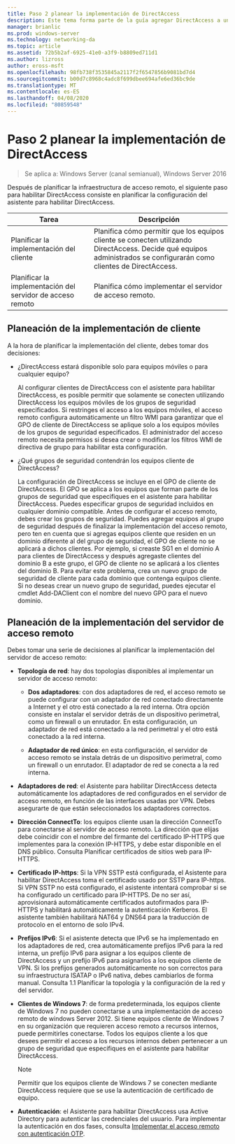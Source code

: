 ```yaml
---
title: Paso 2 planear la implementación de DirectAccess
description: Este tema forma parte de la guía agregar DirectAccess a una implementación de acceso remoto (VPN) existente para Windows Server 2016
manager: brianlic
ms.prod: windows-server
ms.technology: networking-da
ms.topic: article
ms.assetid: 72b5b2af-6925-41e0-a3f9-b8809ed711d1
ms.author: lizross
author: eross-msft
ms.openlocfilehash: 98fb738f3535845a2117f2f6547856b9081bd7d4
ms.sourcegitcommit: b00d7c8968c4adc8f699dbee694afe6ed36bc9de
ms.translationtype: MT
ms.contentlocale: es-ES
ms.lasthandoff: 04/08/2020
ms.locfileid: "80859548"
---
```

# <a name="step-2-plan-the-directaccess-deployment"></a>Paso 2 planear la implementación de DirectAccess

>Se aplica a: Windows Server (canal semianual), Windows Server 2016

Después de planificar la infraestructura de acceso remoto, el siguiente paso para habilitar DirectAccess consiste en planificar la configuración del asistente para habilitar DirectAccess.  
  
|Tarea|Descripción|  
|----|--------|  
|Planificar la implementación del cliente|Planifica cómo permitir que los equipos cliente se conecten utilizando DirectAccess. Decide qué equipos administrados se configurarán como clientes de DirectAccess.|  
|Planificar la implementación del servidor de acceso remoto|Planifica cómo implementar el servidor de acceso remoto.|  
  
## <a name="planning-for-client-deployment"></a><a name="bkmk_2_1_client"></a>Planeación de la implementación de cliente  
A la hora de planificar la implementación del cliente, debes tomar dos decisiones:  
  
-   ¿DirectAccess estará disponible solo para equipos móviles o para cualquier equipo?  
  
    Al configurar clientes de DirectAccess con el asistente para habilitar DirectAccess, es posible permitir que solamente se conecten utilizando DirectAccess los equipos móviles de los grupos de seguridad especificados. Si restringes el acceso a los equipos móviles, el acceso remoto configura automáticamente un filtro WMI para garantizar que el GPO de cliente de DirectAccess se aplique solo a los equipos móviles de los grupos de seguridad especificados. El administrador del acceso remoto necesita permisos si desea crear o modificar los filtros WMI de directiva de grupo para habilitar esta configuración.  
  
-   ¿Qué grupos de seguridad contendrán los equipos cliente de DirectAccess?  
  
    La configuración de DirectAccess se incluye en el GPO de cliente de DirectAccess. El GPO se aplica a los equipos que forman parte de los grupos de seguridad que especifiques en el asistente para habilitar DirectAccess. Puedes especificar grupos de seguridad incluidos en cualquier dominio compatible. Antes de configurar el acceso remoto, debes crear los grupos de seguridad. Puedes agregar equipos al grupo de seguridad después de finalizar la implementación del acceso remoto, pero ten en cuenta que si agregas equipos cliente que residen en un dominio diferente al del grupo de seguridad, el GPO de cliente no se aplicará a dichos clientes. Por ejemplo, si creaste SG1 en el dominio A para clientes de DirectAccess y después agregaste clientes del dominio B a este grupo, el GPO de cliente no se aplicará a los clientes del dominio B. Para evitar este problema, crea un nuevo grupo de seguridad de cliente para cada dominio que contenga equipos cliente. Si no deseas crear un nuevo grupo de seguridad, puedes ejecutar el cmdlet Add-DAClient con el nombre del nuevo GPO para el nuevo dominio.  
  
## <a name="planning-for-remote-access-server-deployment"></a><a name="bkmk_2_2_server"></a>Planeación de la implementación del servidor de acceso remoto  
Debes tomar una serie de decisiones al planificar la implementación del servidor de acceso remoto:  
  
-   **Topología de red**: hay dos topologías disponibles al implementar un servidor de acceso remoto:  
  
    -   **Dos adaptadores**: con dos adaptadores de red, el acceso remoto se puede configurar con un adaptador de red conectado directamente a Internet y el otro está conectado a la red interna. Otra opción consiste en instalar el servidor detrás de un dispositivo perimetral, como un firewall o un enrutador. En esta configuración, un adaptador de red está conectado a la red perimetral y el otro está conectado a la red interna.  
  
    -   **Adaptador de red único**: en esta configuración, el servidor de acceso remoto se instala detrás de un dispositivo perimetral, como un firewall o un enrutador. El adaptador de red se conecta a la red interna.  
  
-   **Adaptadores de red**: el Asistente para habilitar DirectAccess detecta automáticamente los adaptadores de red configurados en el servidor de acceso remoto, en función de las interfaces usadas por VPN. Debes asegurarte de que están seleccionados los adaptadores correctos.  
  
-   **Dirección ConnectTo**: los equipos cliente usan la dirección ConnectTo para conectarse al servidor de acceso remoto. La dirección que elijas debe coincidir con el nombre del firmante del certificado IP-HTTPS que implementes para la conexión IP-HTTPS, y debe estar disponible en el DNS público. Consulta Planificar certificados de sitios web para IP-HTTPS.  
  
-   **Certificado IP-https**: Si la VPN SSTP está configurada, el Asistente para habilitar DirectAccess toma el certificado usado por SSTP para IP-https. Si VPN SSTP no está configurado, el asistente intentará comprobar si se ha configurado un certificado para IP-HTTPS. De no ser así, aprovisionará automáticamente certificados autofirmados para IP-HTTPS y habilitará automáticamente la autenticación Kerberos. El asistente también habilitará NAT64 y DNS64 para la traducción de protocolo en el entorno de solo IPv4.  
  
-   **Prefijos IPv6**: Si el asistente detecta que IPv6 se ha implementado en los adaptadores de red, crea automáticamente prefijos IPv6 para la red interna, un prefijo IPv6 para asignar a los equipos cliente de DirectAccess y un prefijo IPv6 para asignarlos a los equipos cliente de VPN. Si los prefijos generados automáticamente no son correctos para su infraestructura ISATAP o IPv6 nativa, debes cambiarlos de forma manual. Consulta 1.1 Planificar la topología y la configuración de la red y del servidor.  
  
-   **Clientes de Windows 7**: de forma predeterminada, los equipos cliente de Windows 7 no pueden conectarse a una implementación de acceso remoto de windows Server 2012. Si tiene equipos cliente de Windows 7 en su organización que requieren acceso remoto a recursos internos, puede permitirles conectarse. Todos los equipos cliente a los que desees permitir el acceso a los recursos internos deben pertenecer a un grupo de seguridad que especifiques en el asistente para habilitar DirectAccess.  
  
    > [!NOTE]
    > Permitir que los equipos cliente de Windows 7 se conecten mediante DirectAccess requiere que se use la autenticación de certificado de equipo.
  
-   **Autenticación**: el Asistente para habilitar DirectAccess usa Active Directory para autenticar las credenciales del usuario. Para implementar la autenticación en dos fases, consulta [Implementar el acceso remoto con autenticación OTP](../../ras/otp/Deploy-RA-OTP.md).  
  

  


